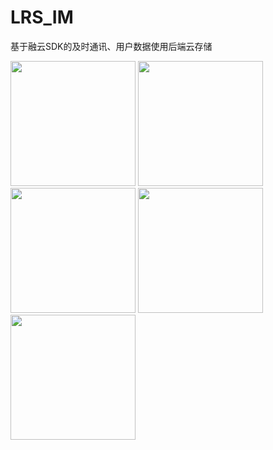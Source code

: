 # LRS_IM
基于融云SDK的及时通讯、用户数据使用后端云存储
<div>
<img src="https://github.com/lurongshuang/LRS_IM/image/1.png" width="200"/>
<img src="https://github.com/lurongshuang/LRS_IM/image/2.png" width="200"/>
<img src="https://github.com/lurongshuang/LRS_IM/image/3.png" width="200"/>
<img src="https://github.com/lurongshuang/LRS_IM/image/4.png" width="200"/>
<img src="https://github.com/lurongshuang/LRS_IM/image/5.png" width="200"/>
</div>
